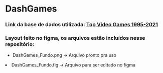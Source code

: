 # DashGames

<h3>Link da base de dados utilizada: <a href="https://www.kaggle.com/datasets/deepcontractor/top-video-games-19952021-metacritic">Top Video Games 1995-2021</a></h3>
<h3>Layout feito no figma, os arquivos estão incluídos nesse repositório:</h3>
<ul>
  <li>DashGames_Fundo.png -> Arquivo pronto pra uso</ul>
  <li>DashGames_Fundo.fig -> Arquivo para ser editado no figma</ul>
</ul>

